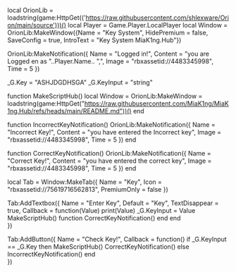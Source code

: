 local OrionLib = loadstring(game:HttpGet(('https://raw.githubusercontent.com/shlexware/Orion/main/source')))()
local Player = Game.Player.LocalPlayer
local Window = OrionLib:MakeWindow({Name = "Key System", HidePremium = false, SaveConfig = true, IntroText = "Key System MiaK1ng.Hub"})

OrionLib:MakeNotification({
	Name = "Logged in!",
	Content = "you are Logged en as "..Player.Name.. ",",
	Image = "rbxassetid://4483345998",
	Time = 5
})

_G.Key = "ASHJDGDHSGA"
_G.KeyInput = "string"

function MakeScriptHub()
    local Window = OrionLib:MakeWindow = loadstring(game:HttpGet("https://raw.githubusercontent.com/MiaK1ng/MiaK1ng.Hub/refs/heads/main/README.md"))()
end

function IncorrectKeyNotification()
    OrionLib:MakeNotification({
        Name = "Incorrect Key!",
        Content = "you have entered the Incorrect key",
        Image = "rbxassetid://4483345998",
        Time = 5
    })
end

function CorrectKeyNotification()
    OrionLib:MakeNotification({
        Name = "Correct Key!",
        Content = "you have entered the correct key",
        Image = "rbxassetid://4483345998",
        Time = 5
    })
end

local Tab = Window:MakeTab({
	Name = "Key",
	Icon = "rbxassetid://75619716562813",
	PremiumOnly = false
})

Tab:AddTextbox({
	Name = "Enter Key",
	Default = "Key",
	TextDisappear = true,
	Callback = function(Value)
		print(Value)
        _G.KeyInput = Value
        MakeScriptHub()
        function CorrectKeyNotification()
        end
	end	  
})

Tab:AddButton({
	Name = "Check Key!",
	Callback = function()
      	if _G.KeyInput == _G.Key then
        MakeScriptHub()
        CorrectKeyNotification()
        else
            IncorrectKeyNotification()
  	    end    
})
